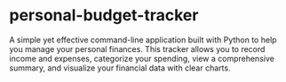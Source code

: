 # personal-budget-tracker
A simple yet effective command-line application built with Python to help you manage your personal finances. This tracker allows you to record income and expenses, categorize your spending, view a comprehensive summary, and visualize your financial data with clear charts.
